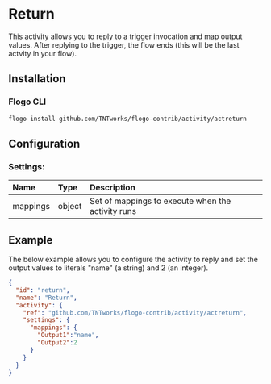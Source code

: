 <!--
title: Return
weight: 4602
-->

# Return
This activity allows you to reply to a trigger invocation and map output values. After replying to the trigger, the flow ends (this will be the last actvity in your flow).

## Installation

### Flogo CLI
```bash
flogo install github.com/TNTworks/flogo-contrib/activity/actreturn
```

## Configuration

### Settings:
| Name     | Type   | Description
|:---      | :---   | :---    
| mappings | object | Set of mappings to execute when the activity runs


## Example
The below example allows you to configure the activity to reply and set the output values to literals "name" (a string) and 2 (an integer).

```json
{
  "id": "return",
  "name": "Return",
  "activity": {
    "ref": "github.com/TNTworks/flogo-contrib/activity/actreturn",
    "settings": {
      "mappings": {
        "Output1":"name",
        "Output2":2
      }
    }
  }
}
```